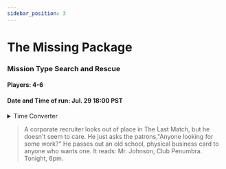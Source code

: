 ```yaml
---
sidebar_position: 3
---
```


# The Missing Package

### Mission Type Search and Rescue
#### Players: 4-6
#### Date and Time of run: Jul. 29     18:00 PST
<details>
<summary>Time Converter</summary>
<a href="https://hammertime.cyou/">Hammertime</a>
</details>




> A corporate recruiter looks out of place in The Last Match, but he doesn't seem to care.  He just asks the patrons,"Anyone looking for some work?" He passes out an old school, physical business card to anyone who wants one.  It reads: Mr. Johnson, Club Penumbra. Tonight, 6pm.